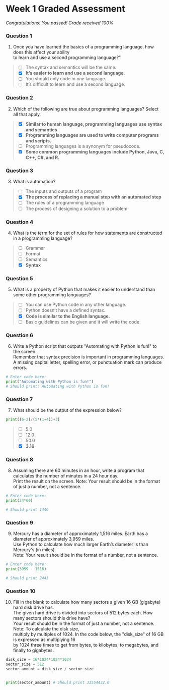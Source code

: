 # Week 1 Graded Assessment

*Congratulations! You passed! Grade received 100%*

### Question 1

1. Once you have learned the basics of a programming language, how does this affect your ability\
 to learn and use a second programming language?"

> - [ ] The syntax and semantics will be the same.
> - [x] **It’s easier to learn and use a second language.**
> - [ ] You should only code in one language.
> - [ ] It’s difficult to learn and use a second language.

### Question 2

2. Which of the following are true about programming languages? Select all that apply.

> - [x] **Similar to human language, programming languages use syntax and semantics.**
> - [x] **Programming languages are used to write computer programs and scripts.**
> - [ ] Programming languages is a synonym for pseudocode. 
> - [x] **Some common programming languages include Python, Java, C, C++, C#, and R.**

### Question 3

3. What is automation?

> - [ ] The inputs and outputs of a program
> - [x] **The process of replacing a manual step with an automated step**
> - [ ] The rules of a programming language
> - [ ] The process of designing a solution to a problem

### Question 4

4. What is the term for the set of rules for how statements are constructed in a programming language?

> - [ ] Grammar
> - [ ] Format
> - [ ] Semantics
> - [x] **Syntax**

### Question 5

5. What is a property of Python that makes it easier to understand than some other programming languages?

> - [ ] You can use Python code in any other language.
> - [ ] Python doesn’t have a defined syntax.
> - [x] **Code is similar to the English language.**
> - [ ] Basic guidelines can be given and it will write the code.

### Question 6

6. Write a Python script that outputs "Automating with Python is fun!" to the screen.\
Remember that syntax precision is important in programming languages.\
A missing capital letter, spelling error, or punctuation mark can produce errors.

```Python
# Enter code here:
print("Automating with Python is fun!")
# Should print: Automating with Python is fun!
```

### Question 7

7. What should be the output of the expression below?

```Python
print((6-2)/(5*(1+4))+3)
```

> - [ ] 5.0
> - [ ] 12.0
> - [ ] 50.0
> - [x] **3.16**

### Question 8

8. Assuming there are 60 minutes in an hour, write a program that calculates the number of minutes in a 24 hour day.\
Print the result on the screen. Note: Your result should be in the format of just a number, not a sentence.

```Python
# Enter code here:
print(24*60)

# Should print 1440
```

### Question 9

9. Mercury has a diameter of approximately 1,516 miles. Earth has a diameter of approximately 3,959 miles.\
Use Python to calculate how much larger Earth’s diameter is than Mercury's (in miles).\
 Note: Your result should be in the format of a number, not a sentence.

```Python
# Enter code here:
print(3959 - 1516)

# Should print 2443
```

### Question 10

10. Fill in the blank to calculate how many sectors a given 16 GB (gigabyte) hard disk drive has.\
The given hard drive is divided into sectors of 512 bytes each. How many sectors should this drive have?\
Your result should be in the format of just a number, not a sentence. Note: To calculate the disk size,\
multiply by multiples of 1024. In the code below, the "disk_size" of 16 GB is expressed as multiplying 16\
 by 1024 three times to get from bytes, to kilobytes, to megabytes, and finally to gigabytes.

```Python
disk_size = 16*1024*1024*1024
sector_size = 512
sector_amount = disk_size / sector_size


print(sector_amount) # Should print 33554432.0
```